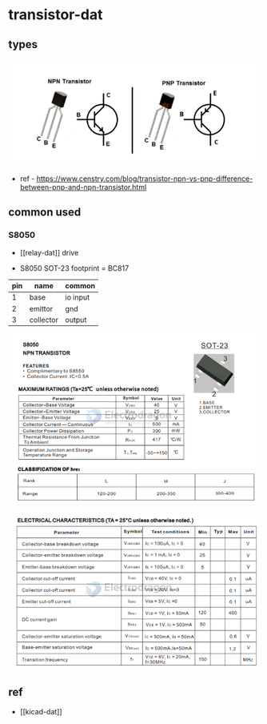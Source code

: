 
# transistor-dat

## types 

![](2024-10-06-16-36-27.png)

- ref - https://www.censtry.com/blog/transistor-npn-vs-pnp-difference-between-pnp-and-npn-transistor.html

## common used 

### S8050 

- [[relay-dat]] drive 


- S8050 SOT-23 footprint = BC817

| pin | name      | common   |
| --- | --------- | -------- |
| 1   | base      | io input |
| 2   | emittor   | gnd      |
| 3   | collector | output   |

![](2024-10-01-19-17-13.png)


![](2024-10-01-19-17-24.png)


## ref 

- [[kicad-dat]]